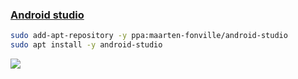 ### [Android studio](https://developer.android.com/studio?hl=pt-br)
```bash
sudo add-apt-repository -y ppa:maarten-fonville/android-studio
sudo apt install -y android-studio
```
<a href="br://https://raw.githubusercontent.com/rauldipeas/Unity-XP/master/extras/android-studio.md"><img src="https://raw.githubusercontent.com/rauldipeas/Unity-XP/master/resources/bashrun.png"></a>